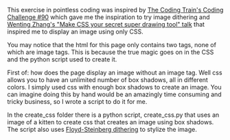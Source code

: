 This exercise in pointless coding was inspired by [The Coding Train's Coding Challenge #90](https://www.youtube.com/watch?v=0L2n8Tg2FwI&t=857s) which gave me the inspiration to try image dithering and [Wenting Zhang's "Make CSS your secret super drawing tool" talk](https://www.youtube.com/watch?v=Y0_FMCji3iE) that inspired me to display an image using only CSS.

You may notice that the html for this page only contains two tags, none of which are image tags. This is because the true magic goes on in the CSS and the python script used to create it.

First of: how does the page display an image without an image tag. Well css allows you to have an unlimited number of box shadows, all in different colors. I simply used css with enough box shadows to create an image. You can imagine doing this by hand would be an amazingly time consuming and tricky business, so I wrote a script to do it for me.

In the create_css folder there is a python script, create_css.py that uses an image of a kitten to create css that creates an image using box shadows. The script also uses  [Floyd-Steinberg dithering](https://en.wikipedia.org/wiki/Floyd%E2%80%93Steinberg_dithering) to stylize the image.
